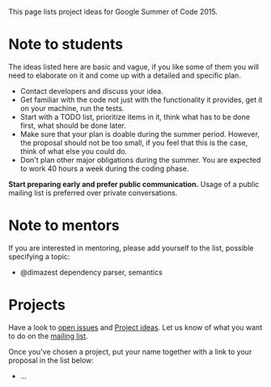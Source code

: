 This page lists project ideas for Google Summer of Code 2015.

# Note to students

The ideas listed here are basic and vague, if you like some of them you will need to elaborate on it and come up with a detailed and specific plan.

* Contact developers and discuss your idea.
* Get familiar with the code not just with the functionality it provides, get it on your machine, run the tests.
* Start with a TODO list, prioritize items in it, think what has to be done first, what should be done later.
* Make sure that your plan is doable during the summer period. However, the proposal should not be too small, if you feel that this is the case, think of what else you could do.
* Don't plan other major obligations during the summer. You are expected to work 40 hours a week during the coding phase.

**Start preparing early and prefer public communication.** Usage of a public mailing list is preferred over private conversations.

# Note to mentors

If you are interested in mentoring, please add yourself to the list, possible specifying a topic:

* @dimazest dependency parser, semantics

# Projects

Have a look to [open issues](https://github.com/nltk/nltk/issues) and [Project ideas](http://moin.ourproject.org/moin/projects/nltk/ProjectIdeas). Let us know of what you want to do on the [mailing list](https://groups.google.com/forum/#!forum/nltk-dev).

Once you've chosen a project, put your name together with a link to your proposal in the list below:

* ...
